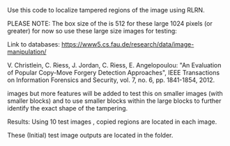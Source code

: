 Use this code to localize tampered regions of the image using RLRN.

PLEASE NOTE:
The box size of the is 512 for these large 1024 pixels (or greater) for now so use these large size images for testing:

Link to databases: https://www5.cs.fau.de/research/data/image-manipulation/

V. Christlein, C. Riess, J. Jordan, C. Riess, E. Angelopoulou: "An Evaluation of Popular Copy-Move Forgery Detection Approaches", 
IEEE Transactions on Information Forensics and Security, vol. 7, no. 6, pp. 1841-1854, 2012.

images but more features will be added to test this on smaller images (with smaller blocks) and to use smaller blocks within
the large blocks to further identify the exact shape of the tampering.

Results:
Using 10 test images , copied regions are located in each image.

These (Initial) test image outputs are located in the folder.
